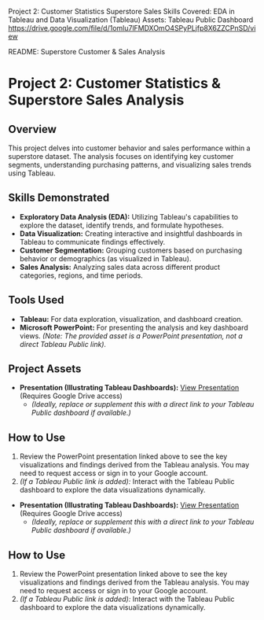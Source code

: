 Project 2: Customer Statistics Superstore Sales
Skills Covered: EDA in Tableau and Data Visualization (Tableau)
Assets: Tableau Public Dashboard
https://drive.google.com/file/d/1omlu7lFMDXOmO4SPyPLjfp8X6ZZCPnSD/view

README: Superstore Customer & Sales Analysis

# Project 2: Customer Statistics & Superstore Sales Analysis

## Overview

This project delves into customer behavior and sales performance within a superstore dataset. The analysis focuses on identifying key customer segments, understanding purchasing patterns, and visualizing sales trends using Tableau.

## Skills Demonstrated

* **Exploratory Data Analysis (EDA):** Utilizing Tableau's capabilities to explore the dataset, identify trends, and formulate hypotheses.
* **Data Visualization:** Creating interactive and insightful dashboards in Tableau to communicate findings effectively.
* **Customer Segmentation:** Grouping customers based on purchasing behavior or demographics (as visualized in Tableau).
* **Sales Analysis:** Analyzing sales data across different product categories, regions, and time periods.

## Tools Used

* **Tableau:** For data exploration, visualization, and dashboard creation.
* **Microsoft PowerPoint:** For presenting the analysis and key dashboard views. *(Note: The provided asset is a PowerPoint presentation, not a direct Tableau Public link).*

## Project Assets

* **Presentation (Illustrating Tableau Dashboards):** [View Presentation](https://drive.google.com/file/d/1omlu7lFMDXOmO4SPyPLjfp8X6ZZCPnSD/view?usp=sharing) (Requires Google Drive access)
    * *(Ideally, replace or supplement this with a direct link to your Tableau Public dashboard if available.)*

## How to Use

1.  Review the PowerPoint presentation linked above to see the key visualizations and findings derived from the Tableau analysis. You may need to request access or sign in to your Google account.
2.  *(If a Tableau Public link is added):* Interact with the Tableau Public dashboard to explore the data visualizations dynamically.



* **Presentation (Illustrating Tableau Dashboards):** [View Presentation](https://drive.google.com/file/d/1omlu7lFMDXOmO4SPyPLjfp8X6ZZCPnSD/view?usp=sharing) (Requires Google Drive access)
    * *(Ideally, replace or supplement this with a direct link to your Tableau Public dashboard if available.)*

## How to Use

1.  Review the PowerPoint presentation linked above to see the key visualizations and findings derived from the Tableau analysis. You may need to request access or sign in to your Google account.
2.  *(If a Tableau Public link is added):* Interact with the Tableau Public dashboard to explore the data visualizations dynamically.

